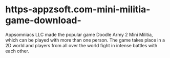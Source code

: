 # https-appzsoft.com-mini-militia-game-download-
Appsomniacs LLC made the popular game Doodle Army 2 Mini Militia, which can be played with more than one person. The game takes place in a 2D world and players from all over the world fight in intense battles with each other. 
